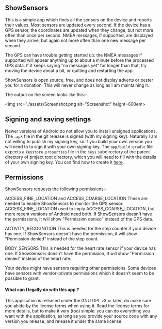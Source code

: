 ﻿
## ShowSensors

This is a simple app which finds all the sensors on the device and reports their values. Most sensors are updated every second. If the device has a GPS sensor, the coordinates are updated when they change, but not more often than once per second. NMEA messages, if supported, are displayed when they arrive, but again not more often than one new message per second.

The GPS can have trouble getting started up: the NMEA messages if supported will appear anything up to about a minute before the processed GPS data. If it keeps saying "no messages yet" for longer than that, try moving the device about a bit, or quitting and restarting the app.

ShowSensors is open source, free, and does not display adverts or pester you for a donation. This will never change as long as I am maintaining it.

The output on the screen looks like this:-

<img src="./assets/Screenshot.png
     alt="Screenshot"
     height=600em>

## Signing and saving settings

Newer versions of Android do not allow you to install unsigned applications. The `.apk` file in the git release is signed (with my signing key). Naturally I am not willing to publish my signing key, so if you build your own version you will need to to sign it with your own signing key. The `app/build.gradle` file expects a `keystore.properties` file in the `Keys` subdirectory of the parent directory of project root directory, which you will need to fill with the details of your own signing key. You can find how to create it [here](https://developer.android.com/studio/publish/app-signing.html).

## Permissions

ShowSensors requests the following permissions:-

ACCESS_FINE_LOCATION and ACCESS_COARSE_LOCATION
These are needed to enable ShowSensors to monitor the GPS sensor. ACCESS_FINE_LOCATION used to imply ACCESS_COARSE_LOCATION, but more recent versions of Android need both. If ShowSensors doesn't have the permissions, it will show "Permission denied" instead of the GPS data.

ACTIVITY_RECOGNITION
This is needed for the step counter if your device has one.  If ShowSensors doesn't have the permission, it will show "Permission denied" instead of the step count.

BODY_SENSORS
This is needed for the heart rate sensor if your device has one. If ShowSensors doesn't have the permission, it will show "Permission denied" instead of the heart rate.

Your device might have sensors requiring other permissions. Some devices have sensors with vendor-private permissions which it doesn't seem to be possible to grant.

#### What can I legally do with this app ?

This application is released under the GNU GPL v3 or later, do make sure you abide by the license terms when using it.
Read the license terms for more details, but to make it very (too) simple: you can do everything you want with the application, as long as you provide your source code with any version you release, and release it under the same license.
